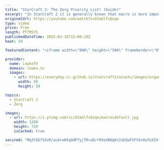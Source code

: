 ```yaml
---
title: "StarCraft 2: The Zerg Priority List! (Guide)"
excerpt: "In StarCraft 2 it is generally known that macro is more important than micro. However, this concept makes sense to those that have been playing a lot but if you haven't played in a while or if you're new to the game this concept is confusing. In this video I talk about the Zerg priority list and how"
originalUrl: https://youtube.com/watch?v=O3aGlfvQiqo
type: video
price: Free
length: PT7M57S
publishedDateTime: 2015-02-16T15:09:19Z
heat: 50

featuredContent: "<iframe width=\"800\" height=\"500\" frameborder=\"0\" src=\"https://www.youtube.com/embed/O3aGlfvQiqo\" allow=\"accelerometer; autoplay; encrypted-media; gyroscope; picture-in-picture\" allowfullscreen></iframe>"

provider:
  name: LowkoTV
  domain: lowko.tv
  images:
    - url: https://everyday-cc.github.io/starcraft2/assets/images/organizations/lowko.tv-50x50.jpg
      width: 50
      height: 50

topics:
  - StarCraft 2
  - Zerg

images:
  - url: https://i.ytimg.com/vi/O3aGlfvQiqo/maxresdefault.jpg
    width: 1280
    height: 720
    isCached: true

secured: "Mq3tGEfSXzR/acA+eH5q9dP7yjTR+aD/rRVeXBHqKc2oEQwFVFt6+Ua7LKZVtE7At5LZpAVJ7cb/+/DVItJ7/GTEzk1lbBlqli5HIxUe/ljuu7D9osuXWSlzizxDpNChhaNnS8f2GusQXELJKnsoSXpB5YPDp2gjqUP5fMLnw4WsiADe6XcKDcBFEP2XP97gmNgQos8qDzqn7RyjPrDFXEzjkEtTBUad5KpKnHwxI2JqHl/ztlaiECOT9qmllvvb2Px5eKLpeqvk5kre6C3eLdP9D0YWVpTQ1r10A7uBBmuOb+8TJRMfoqJOrBvV9z9rWAuNOoZFqYNhh2QCTMLfed6F3XU4SbtMSn7svG/Usc4VfkGtlC0p3YCoNsqvyTRbAFSq6/rXNAr+nD+U1ylIFZ3J0PX7FvxmV/iCeK7ulT4=;shupmA62a8yHx+ft7RnSVg=="
---
```


